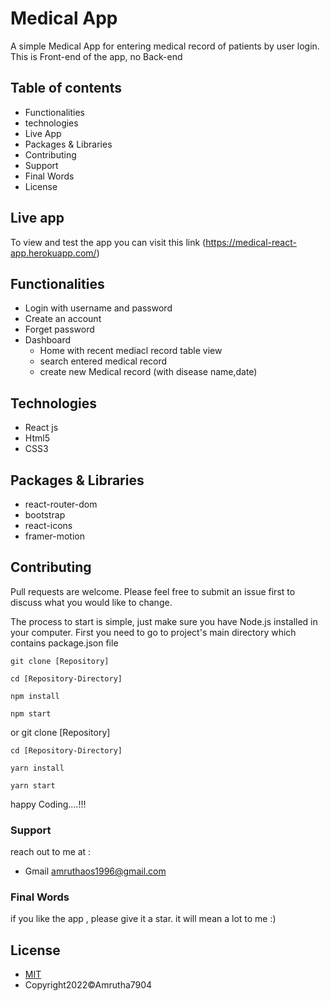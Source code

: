 
# Medical App

A simple Medical App for entering medical record of patients by user login. This is Front-end of the app, no Back-end



## Table of contents

- Functionalities
- technologies
- Live App
- Packages & Libraries
- Contributing
- Support
- Final Words
- License



## Live app

To view and test the app you can visit this link (https://medical-react-app.herokuapp.com/)


## Functionalities

- Login with username and password
- Create an account
- Forget password
- Dashboard
  - Home with recent mediacl record table view
  - search entered medical record 
  - create new Medical record (with disease name,date)

## Technologies

- React js
- Html5
- CSS3

## Packages & Libraries

- react-router-dom
- bootstrap
- react-icons
- framer-motion



## Contributing

Pull requests are welcome. Please feel free to submit an issue first to discuss what you would like to change.

The process to start is simple, just make sure you have Node.js installed in your computer.
First you need to go to project's main directory which contains package.json file


    git clone [Repository]

    cd [Repository-Directory]

    npm install

    npm start

or
    git clone [Repository]

    cd [Repository-Directory]

    yarn install

    yarn start

happy Coding....!!!

### Support

reach out to me at :

- Gmail amruthaos1996@gmail.com

### Final Words

if you like the app , please give it a star. it will mean a lot to me :)


## License

- [MIT](https://choosealicense.com/licenses/mit/)
- Copyright2022©Amrutha7904

